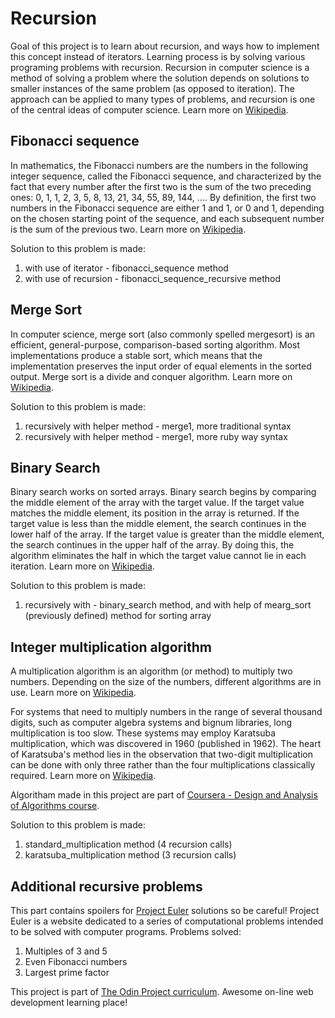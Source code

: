 # Recursion

Goal of this project is to learn about recursion, and ways how to implement this concept instead
of iterators. Learning process is by solving various programing problems with recursion.
Recursion in computer science is a method of solving a problem where the solution depends 
on solutions to smaller instances of the same problem (as opposed to iteration). The approach can be applied to many types of problems, and recursion is one of the central ideas of computer science.
Learn more on [Wikipedia](https://en.wikipedia.org/wiki/Recursion_(computer_science)).

## Fibonacci sequence

In mathematics, the Fibonacci numbers are the numbers in the following integer sequence, called the Fibonacci sequence, and characterized by the fact that every number after the first two is the sum of the two preceding ones:
0, 1, 1, 2, 3, 5, 8, 13, 21, 34, 55, 89, 144, ....
By definition, the first two numbers in the Fibonacci sequence are either 1 and 1, or 0 and 1, depending on the chosen starting point of the sequence, and each subsequent number is the sum of the previous two.
Learn more on [Wikipedia](https://en.wikipedia.org/wiki/Fibonacci_number).

Solution to this problem is made:
1. with use of iterator - fibonacci_sequence method
2. with use of recursion - fibonacci_sequence_recursive method

## Merge Sort

In computer science, merge sort (also commonly spelled mergesort) is an efficient, general-purpose, comparison-based sorting algorithm. Most implementations produce a stable sort, which means that the implementation preserves the input order of equal elements in the sorted output. Merge sort is a divide and conquer algorithm. Learn more on [Wikipedia](https://en.wikipedia.org/wiki/Merge_sort).

Solution to this problem is made:
1. recursively with helper method - merge1, more traditional syntax
2. recursively with helper method - merge1, more ruby way syntax

## Binary Search

Binary search works on sorted arrays. Binary search begins by comparing the middle element of the array with the target value. If the target value matches the middle element, its position in the array is returned. If the target value is less than the middle element, the search continues in the lower half of the array. If the target value is greater than the middle element, the search continues in the upper half of the array. By doing this, the algorithm eliminates the half in which the target value cannot lie in each iteration. Learn more on [Wikipedia](https://en.wikipedia.org/wiki/Binary_search_algorithm).

Solution to this problem is made:
1. recursively with - binary_search method, and with help of mearg_sort (previously defined) method for sorting array

## Integer multiplication algorithm

A multiplication algorithm is an algorithm (or method) to multiply two numbers. Depending on the size of the numbers, different algorithms are in use. Learn more on [Wikipedia](https://en.wikipedia.org/wiki/Multiplication_algorithm).

For systems that need to multiply numbers in the range of several thousand digits, such as computer algebra systems and bignum libraries, long multiplication is too slow. These systems may employ Karatsuba multiplication, which was discovered in 1960 (published in 1962). The heart of Karatsuba's method lies in the observation that two-digit multiplication can be done with only three rather than the four multiplications classically required. Learn more on [Wikipedia](https://en.wikipedia.org/wiki/Karatsuba_algorithm).

Algoritham made in this project are part of [Coursera - Design and Analysis of Algorithms course](https://www.youtube.com/watch?v=u2TwK3fED8A).

Solution to this problem is made:
1. standard_multiplication method (4 recursion calls)
2. karatsuba_multiplication method (3 recursion calls)

## Additional recursive problems

This part contains spoilers for [Project Euler](https://projecteuler.net/) solutions so be careful!
Project Euler is a website dedicated to a series of computational problems intended to be solved with computer programs.
Problems solved:
1. Multiples of 3 and 5
2. Even Fibonacci numbers
3. Largest prime factor

This project is part of [The Odin Project curriculum](https://www.theodinproject.com/). 
Awesome on-line web development learning place!